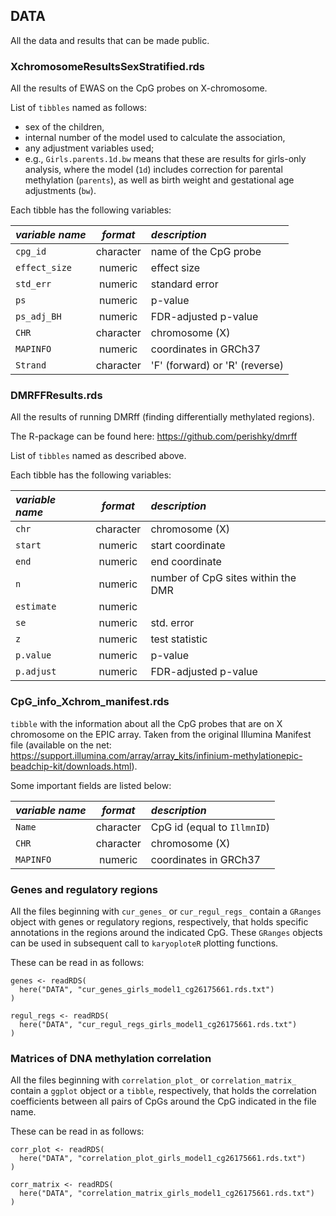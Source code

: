## DATA

All the data and results that can be made public.

### XchromosomeResultsSexStratified.rds

All the results of EWAS on the CpG probes on X-chromosome.

List of `tibbles` named as follows:

- sex of the children,
- internal number of the model used to calculate the association,
- any adjustment variables used;
- e.g., `Girls.parents.1d.bw` means that these are results for girls-only
analysis, where the model (`1d`) includes correction for parental methylation
(`parents`), as well as birth weight and gestational age adjustments (`bw`).

Each tibble has the following variables:

|  _variable name_       |   _format_     |    _description_       |
|:-----------------------|:--------------:|:-----------------------|
| `cpg_id`               | character      | name of the CpG probe  |
| `effect_size`          | numeric        | effect size            |
| `std_err`              | numeric        | standard error         |
| `ps`                   | numeric        | p-value                |
| `ps_adj_BH`            | numeric        | FDR-adjusted p-value   |
| `CHR`                  | character      | chromosome (X)         |
| `MAPINFO`              | numeric        | coordinates in GRCh37  |
| `Strand`               | character      | 'F' (forward) or 'R' (reverse) |

### DMRFFResults.rds

All the results of running DMRff (finding differentially methylated regions).

The R-package can be found here: https://github.com/perishky/dmrff

List of `tibbles` named as described above.

Each tibble has the following variables:

|  _variable name_       |   _format_     |    _description_       |
|:-----------------------|:--------------:|:-----------------------|
| `chr`                  | character      | chromosome (X)         |
| `start`                | numeric        | start coordinate       |
| `end`                  | numeric        | end coordinate         |
| `n`                    | numeric        | number of CpG sites within the DMR |
| `estimate`             | numeric        |                        |
| `se`                   | numeric        | std. error             |
| `z`                    | numeric        | test statistic         |
| `p.value`              | numeric        | p-value                |
| `p.adjust`             | numeric        | FDR-adjusted p-value   |

### CpG_info_Xchrom_manifest.rds

`tibble` with the information about all the CpG probes that are on X chromosome
on the EPIC array. Taken from the original Illumina Manifest file (available
on the net: https://support.illumina.com/array/array_kits/infinium-methylationepic-beadchip-kit/downloads.html).

Some important fields are listed below:

|  _variable name_       |   _format_     |    _description_       |
|:-----------------------|:--------------:|:-----------------------|
| `Name`                 | character      | CpG id (equal to `IllmnID`) |
| `CHR`                  | character      | chromosome (X)         |
| `MAPINFO`              | numeric        | coordinates in GRCh37  |

### Genes and regulatory regions

All the files beginning with `cur_genes_` or `cur_regul_regs_` contain
a `GRanges` object with genes or regulatory regions, respectively, that holds
specific annotations in the regions around the indicated CpG. These `GRanges`
objects can be used in subsequent call to `karyoploteR` plotting functions.

These can be read in as follows:

```{r}
genes <- readRDS(
  here("DATA", "cur_genes_girls_model1_cg26175661.rds.txt")
)

regul_regs <- readRDS(
  here("DATA", "cur_regul_regs_girls_model1_cg26175661.rds.txt")
)
```

### Matrices of DNA methylation correlation

All the files beginning with `correlation_plot_` or `correlation_matrix_`
contain a `ggplot` object or a `tibble`, respectively, that holds the
correlation coefficients between all pairs of CpGs around the CpG indicated
in the file name.

These can be read in as follows:

```{r}
corr_plot <- readRDS(
  here("DATA", "correlation_plot_girls_model1_cg26175661.rds.txt")
)

corr_matrix <- readRDS(
  here("DATA", "correlation_matrix_girls_model1_cg26175661.rds.txt")
)
```
